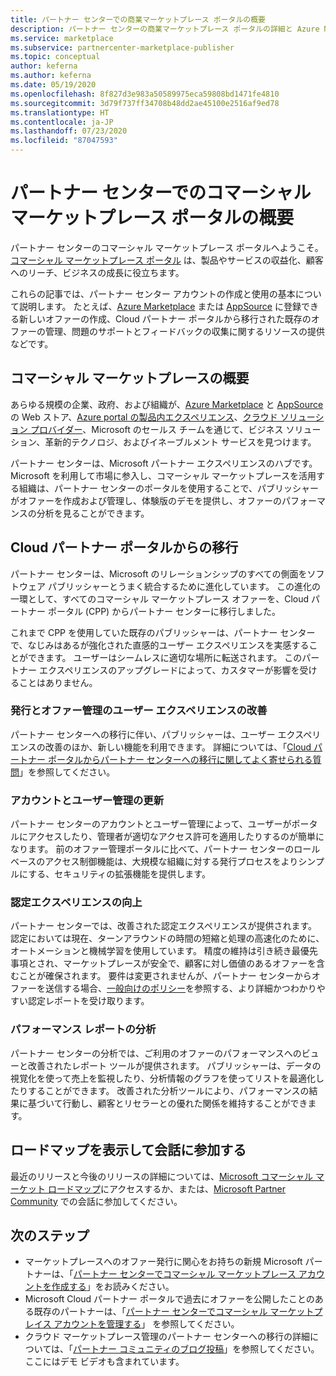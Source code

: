 ```yaml
---
title: パートナー センターでの商業マーケットプレース ポータルの概要
description: パートナー センターの商業マーケットプレース ポータルの詳細と Azure Marketplace、AppSource 上、およびクラウド ソリューション プロバイダー (CSP) プログラムを通じてオファーを一覧表示および販売する方法について説明します。
ms.service: marketplace
ms.subservice: partnercenter-marketplace-publisher
ms.topic: conceptual
author: keferna
ms.author: keferna
ms.date: 05/19/2020
ms.openlocfilehash: 8f827d3e983a50589975eca59808bd1471fe4810
ms.sourcegitcommit: 3d79f737ff34708b48dd2ae45100e2516af9ed78
ms.translationtype: HT
ms.contentlocale: ja-JP
ms.lasthandoff: 07/23/2020
ms.locfileid: "87047593"
---
```

# <a name="overview-of-the-commercial-marketplace-portal-in-partner-center"></a>パートナー センターでのコマーシャル マーケットプレース ポータルの概要

パートナー センターのコマーシャル マーケットプレース ポータルへようこそ。 [コマーシャル マーケットプレース ポータル](https://partner.microsoft.com/dashboard/commercial-marketplace/) は、製品やサービスの収益化、顧客へのリーチ、ビジネスの成長に役立ちます。

これらの記事では、パートナー センター アカウントの作成と使用の基本について説明します。 たとえば、[Azure Marketplace](https://azuremarketplace.microsoft.com/) または [AppSource](https://appsource.microsoft.com/) に登録できる新しいオファーの作成、Cloud パートナー ポータルから移行された既存のオファーの管理、問題のサポートとフィードバックの収集に関するリソースの提供などです。

## <a name="about-the-commercial-marketplace"></a>コマーシャル マーケットプレースの概要

あらゆる規模の企業、政府、および組織が、[Azure Marketplace](https://azuremarketplace.microsoft.com/) と [AppSource](https://appsource.microsoft.com/) の Web ストア、[Azure portal の製品内エクスペリエンス](https://portal.azure.com)、[クラウド ソリューション プロバイダー](https://partner.microsoft.com/cloud-solution-provider)、Microsoft のセールス チームを通じて、ビジネス ソリューション、革新的テクノロジ、およびイネーブルメント サービスを見つけます。

パートナー センターは、Microsoft パートナー エクスペリエンスのハブです。 Microsoft を利用して市場に参入し、コマーシャル マーケットプレースを活用する組織は、パートナー センターのポータルを使用することで、パブリッシャーがオファーを作成および管理し、体験版のデモを提供し、オファーのパフォーマンスの分析を見ることができます。

## <a name="migration-from-the-cloud-partner-portal"></a>Cloud パートナー ポータルからの移行

パートナー センターは、Microsoft のリレーションシップのすべての側面をソフトウェア パブリッシャーとうまく統合するために進化しています。 この進化の一環として、すべてのコマーシャル マーケットプレース オファーを、Cloud パートナー ポータル (CPP) からパートナー センターに移行しました。

これまで CPP を使用していた既存のパブリッシャーは、パートナー センターで、なじみはあるが強化された直感的ユーザー エクスペリエンスを実感することができます。 ユーザーはシームレスに適切な場所に転送されます。 このパートナー エクスペリエンスのアップグレードによって、カスタマーが影響を受けることはありません。

### <a name="improvements-on-publishing-and-offer-management-user-experience"></a>発行とオファー管理のユーザー エクスペリエンスの改善

パートナー センターへの移行に伴い、パブリッシャーは、ユーザー エクスペリエンスの改善のほか、新しい機能を利用できます。  詳細については、「[Cloud パートナー ポータルからパートナー センターへの移行に関してよく寄せられる質問](../cloud-partner-portal-migration-faq.md)」を参照してください。

### <a name="account-and-user-management-updates"></a>アカウントとユーザー管理の更新

パートナー センターのアカウントとユーザー管理によって、ユーザーがポータルにアクセスしたり、管理者が適切なアクセス許可を適用したりするのが簡単になります。 前のオファー管理ポータルに比べて、パートナー センターのロールベースのアクセス制御機能は、大規模な組織に対する発行プロセスをよりシンプルにする、セキュリティの拡張機能を提供します。

### <a name="improved-certification-experience"></a>認定エクスペリエンスの向上

パートナー センターでは、改善された認定エクスペリエンスが提供されます。 認定においては現在、ターンアラウンドの時間の短縮と処理の高速化のために、オートメーションと機械学習を使用しています。 精度の維持は引き続き最優先事項とされ、マーケットプレースが安全で、顧客に対し価値のあるオファーを含むことが確保されます。 要件は変更されませんが、パートナー センターからオファーを送信する場合、[一般向けのポリシー](https://docs.microsoft.com/legal/marketplace/certification-policies)を参照する、より詳細かつわかりやすい認定レポートを受け取ります。

### <a name="analytics-for-performance-reporting"></a>パフォーマンス レポートの分析

パートナー センターの分析では、ご利用のオファーのパフォーマンスへのビューと改善されたレポート ツールが提供されます。 パブリッシャーは、データの視覚化を使って売上を監視したり、分析情報のグラフを使ってリストを最適化したりすることができます。 改善された分析ツールにより、パフォーマンスの結果に基づいて行動し、顧客とリセラーとの優れた関係を維持することができます。

## <a name="view-the-roadmap-and-join-the-conversation"></a>ロードマップを表示して会話に参加する

最近のリリースと今後のリリースの詳細については、[Microsoft コマーシャル マーケット ロードマップ](../marketplace-roadmap.md)にアクセスするか、または、[Microsoft Partner Community](https://www.microsoftpartnercommunity.com/) での会話に参加してください。

## <a name="next-steps"></a>次のステップ

- マーケットプレースへのオファー発行に関心をお持ちの新規 Microsoft パートナーは、「[パートナー センターでコマーシャル マーケットプレース アカウントを作成する](create-account.md)」をお読みください。
- Microsoft Cloud パートナー ポータルで過去にオファーを公開したことのある既存のパートナーは、「[パートナー センターでコマーシャル マーケットプレイス アカウントを管理する](manage-account.md)」 を参照してください。
- クラウド マーケットプレース管理のパートナー センターへの移行の詳細については、「[パートナー コミュニティのブログ投稿](https://www.microsoftpartnercommunity.com/t5/Azure-Marketplace-and-AppSource/Cloud-Marketplace-In-Partner-Center/m-p/9738#M293)」を参照してください。ここにはデモ ビデオも含まれています。
